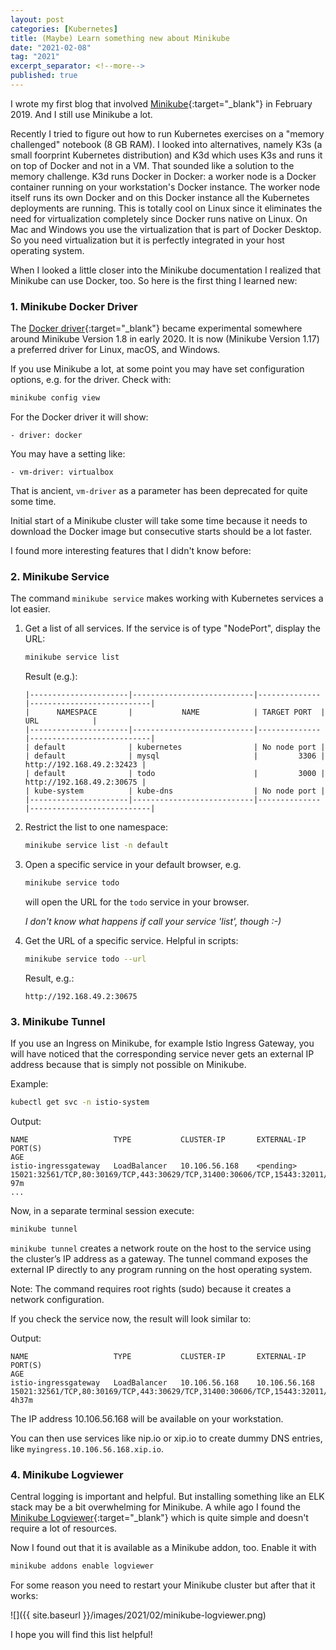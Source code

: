 ```yaml
---
layout: post
categories: [Kubernetes]
title: (Maybe) Learn something new about Minikube
date: "2021-02-08"
tag: "2021"
excerpt_separator: <!--more-->
published: true
---
```


I wrote my first blog that involved [Minikube](https://minikube.sigs.k8s.io/docs/){:target="_blank"} in February 2019. And I still use Minikube a lot. 

Recently I tried to figure out how to run Kubernetes exercises on a "memory challenged" notebook (8 GB RAM). I looked into alternatives, namely K3s (a small foorprint Kubernetes distribution) and K3d which uses K3s and runs it on top of Docker and not in a VM. That sounded like a solution to the memory challenge. K3d runs Docker in Docker: a worker node is a Docker container running on your workstation's Docker instance. The worker node itself runs its own Docker and on this Docker instance all the Kubernetes deployments are running. This is totally cool on Linux since it eliminates the need for virtualization completely since Docker runs native on Linux. On Mac and Windows you use the virtualization that is part of Docker Desktop. So you need virtualization but it is perfectly integrated in your host operating system.
<!--more-->

When I looked a little closer into the Minikube documentation I realized that Minikube can use Docker, too. So here is the first thing I learned new:

### 1. Minikube Docker Driver

The [Docker driver](https://minikube.sigs.k8s.io/docs/drivers/docker/){:target="_blank"} became experimental somewhere around Minikube Version 1.8 in early 2020. It is now (Minikube Version 1.17) a preferred driver for Linux, macOS, and Windows.

If you use Minikube a lot, at some point you may have set configuration options, e.g. for the driver. Check with:

```sh
minikube config view
```

For the Docker driver it will show:

```
- driver: docker
```

You may have a setting like:

```
- vm-driver: virtualbox
```

That is ancient, `vm-driver` as a parameter has been deprecated for quite some time.

Initial start of a Minikube cluster will take some time because it needs to download the Docker image but consecutive starts should be a lot faster.

I found more interesting features that I didn't know before:

### 2. Minikube Service

The command `minikube service` makes working with Kubernetes services a lot easier.

1. Get a list of all services. If the service is of type "NodePort", display the URL:

    ```sh
    minikube service list
    ```

    Result (e.g.):

    ```
    |----------------------|---------------------------|--------------|---------------------------|
    |      NAMESPACE       |           NAME            | TARGET PORT  |            URL            |
    |----------------------|---------------------------|--------------|---------------------------|
    | default              | kubernetes                | No node port |
    | default              | mysql                     |         3306 | http://192.168.49.2:32423 |
    | default              | todo                      |         3000 | http://192.168.49.2:30675 |
    | kube-system          | kube-dns                  | No node port |
    |----------------------|---------------------------|--------------|---------------------------|
    ```

2. Restrict the list to one namespace:

    ```sh
    minikube service list -n default
    ```

3. Open a specific service in your default browser, e.g.

    ```sh
    minikube service todo
    ```

    will open the URL for the `todo` service in your browser.

    _I don't know what happens if call your service 'list', though :-)_

4. Get the URL of a specific service. Helpful in scripts:

    ```sh
    minikube service todo --url
    ```

    Result, e.g.:

    ```
    http://192.168.49.2:30675
    ```
    
### 3. Minikube Tunnel

If you use an Ingress on Minikube, for example Istio Ingress Gateway, you will have noticed that the corresponding service never gets an external IP address because that is simply not possible on Minikube.

Example:

```sh
kubectl get svc -n istio-system
```

Output:

```
NAME                   TYPE           CLUSTER-IP       EXTERNAL-IP   PORT(S)                                                                      AGE
istio-ingressgateway   LoadBalancer   10.106.56.168    <pending>     15021:32561/TCP,80:30169/TCP,443:30629/TCP,31400:30606/TCP,15443:32011/TCP   97m
...
```

Now, in a separate terminal session execute:

```sh
minikube tunnel
```

`minikube tunnel` creates a network route on the host to the service using the cluster’s IP address as a gateway. The tunnel command exposes the external IP directly to any program running on the host operating system.

Note: The command requires root rights (sudo) because it creates a network configuration.

If you check the service now, the result will look similar to:

Output:

```
NAME                   TYPE           CLUSTER-IP       EXTERNAL-IP     PORT(S)                                                                      AGE
istio-ingressgateway   LoadBalancer   10.106.56.168    10.106.56.168   15021:32561/TCP,80:30169/TCP,443:30629/TCP,31400:30606/TCP,15443:32011/TCP   4h37m
```

The IP address 10.106.56.168 will be available on your workstation.

You can then use services like nip.io or xip.io to create dummy DNS entries, like `myingress.10.106.56.168.xip.io`.

### 4. Minikube Logviewer

Central logging is important and helpful. But installing something like an ELK stack may be a bit overwhelming for Minikube. A while ago I found the [Minikube Logviewer](https://github.com/ivans3/minikube-log-viewer){:target="_blank"} which is quite simple and doesn't require a lot of resources. 

Now I found out that it is available as a Minikube addon, too. Enable it with

```sh
minikube addons enable logviewer
```

For some reason you need to restart your Minikube cluster but after that it works:

![]({{ site.baseurl }}/images/2021/02/minikube-logviewer.png)

I hope you will find this list helpful!